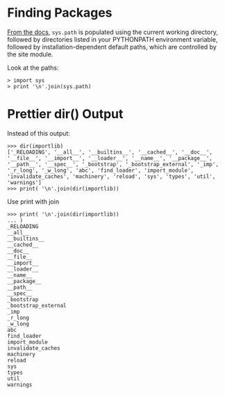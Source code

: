# Finding Packages  
[From the docs](https://docs.python.org/2/library/sys.html#sys.path), ```sys.path``` is populated using the current working directory, followed by directories listed in your PYTHONPATH environment variable, followed by installation-dependent default paths, which are controlled by the site module.

Look at the paths:  
```  
> import sys
> print '\n'.join(sys.path)  
```


# Prettier dir() Output
Instead of this output:  
```  
>>> dir(importlib)
['_RELOADING', '__all__', '__builtins__', '__cached__', '__doc__', '__file__', '__import__', '__loader__', '__name__', '__package__', '__path__', '__spec__', '_bootstrap', '_bootstrap_external', '_imp', '_r_long', '_w_long', 'abc', 'find_loader', 'import_module', 'invalidate_caches', 'machinery', 'reload', 'sys', 'types', 'util', 'warnings']
>>> print( '\n'.join(dir(importlib))  

```
Use print with join
```
>>> print( '\n'.join(dir(importlib))
... )
_RELOADING
__all__
__builtins__
__cached__
__doc__
__file__
__import__
__loader__
__name__
__package__
__path__
__spec__
_bootstrap
_bootstrap_external
_imp
_r_long
_w_long
abc
find_loader
import_module
invalidate_caches
machinery
reload
sys
types
util
warnings
```